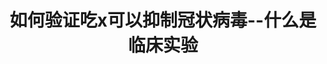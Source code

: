 ---
title: 如何验证吃x可以抑制冠状病毒--什么是临床实验
tags: [Aspie, Austim]
color: info
description: 所谓的“西医检验方法”并不是对药物的理化性质进行检验，而是看用在患者上的效果
external_url: http://mp.weixin.qq.com/s?__biz=MzIyMzgyMjY5NQ==&amp;mid=2247484217&amp;idx=1&amp;sn=756da426a7453cd39ab5e3422dadb247&amp;chksm=e8191531df6e9c27dc98466a3fde0cde9c97ca7df7c585a4498873b923b89cab73bf9b11c28a&amp;scene=27#wechat_redirect
---